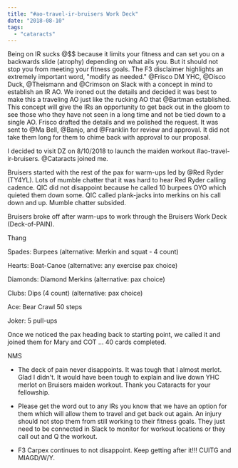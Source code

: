 ```yaml
---
title: "#ao-travel-ir-bruisers Work Deck"
date: "2018-08-10"
tags: 
  - "cataracts"
---
```


Being on IR sucks @$$ because it limits your fitness and can set you on a backwards slide (atrophy) depending on what ails you. But it should not stop you from meeting your fitness goals. The F3 disclaimer highlights an extremely important word, "modify as needed." @Frisco DM YHC, @Disco Duck, @Theismann and @Crimson on Slack with a concept in mind to establish an IR AO. We ironed out the details and decided it was best to make this a traveling AO just like the rucking AO that @Bartman established. This concept will give the IRs an opportunity to get back out in the gloom to see those who they have not seen in a long time and not be tied down to a single AO. Frisco drafted the details and we polished the request. It was sent to @Ma Bell, @Banjo, and @Franklin for review and approval. It did not take them long for them to chime back with approval to our proposal.

I decided to visit DZ on 8/10/2018 to launch the maiden workout #ao-travel-ir-bruisers. @Cataracts joined me.

Bruisers started with the rest of the pax for warm-ups led by @Red Ryder (TY4YL). Lots of mumble chatter that it was hard to hear Red Ryder calling cadence. QIC did not disappoint because he called 10 burpees OYO which quieted them down some. QIC called plank-jacks into merkins on his call down and up. Mumble chatter subsided.

Bruisers broke off after warm-ups to work through the Bruisers Work Deck (Deck-of-PAIN).

Thang

Spades: Burpees (alternative: Merkin and squat - 4 count)

Hearts: Boat-Canoe (alternative: any exercise pax choice)

Diamonds: Diamond Merkins (alternative: pax choice)

Clubs: Dips (4 count) (alternative: pax choice)

Ace: Bear Crawl 50 steps

Joker: 5 pull-ups

Once we noticed the pax heading back to starting point, we called it and joined them for Mary and COT ... 40 cards completed.

NMS

- The deck of pain never disappoints. It was tough that I almost merlot. Glad I didn't. It would have been tough to explain and live down YHC merlot on Bruisers maiden workout. Thank you Cataracts for your fellowship.

- Please get the word out to any IRs you know that we have an option for them which will allow them to travel and get back out again. An injury should not stop them from still working to their fitness goals. They just need to be connected in Slack to monitor for workout locations or they call out and Q the workout.

- F3 Carpex continues to not disappoint. Keep getting after it!!! CUITG and MIAGD/W/Y.
